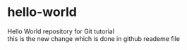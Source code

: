 # hello-world
Hello World repository for Git tutorial
<br>
this is the new change which is done in github reademe file

